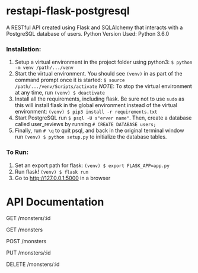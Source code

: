 # restapi-flask-postgresql
A RESTful API created using Flask and SQLAlchemy that interacts with a PostgreSQL database of users.
Python Version Used: Python 3.6.0

### Installation:

1) Setup a virtual environment in the project folder using python3: `$ python -m venv /path/.../venv`
2) Start the virtual environment. You should see `(venv)` in as part of the command prompt once it is started: `$ source /path/.../venv/Scripts/activate`
*NOTE*: To stop the virtual environment at any time, run `(venv) $ deactivate`
3) Install all the requirements, including flask. Be sure not to use `sudo` as this will install flask in the global environment instead of the virtual environment: `(venv) $ pip3 install -r requirements.txt`
4) Start PostgreSQL run `$ psql -U s"erver name"`. Then, create a database called user_reviews by running `# CREATE DATABASE users;`
5) Finally, run `# \q` to quit psql, and back in the original terminal window run `(venv) $ python setup.py` to initialize the database tables.

### To Run:

1) Set an export path for flask: `(venv) $ export FLASK_APP=app.py`
2) Run flask! `(venv) $ flask run`
3) Go to http://127.0.0.1:5000 in a browser


# API Documentation

GET /monsters/:id

GET /monsters

POST /monsters

PUT /monsters/:id

DELETE /monsters/:id